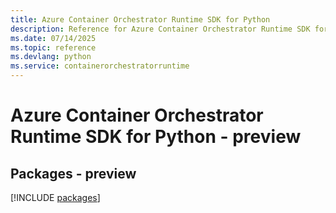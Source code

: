 ```yaml
---
title: Azure Container Orchestrator Runtime SDK for Python
description: Reference for Azure Container Orchestrator Runtime SDK for Python
ms.date: 07/14/2025
ms.topic: reference
ms.devlang: python
ms.service: containerorchestratorruntime
---
```

# Azure Container Orchestrator Runtime SDK for Python - preview
## Packages - preview
[!INCLUDE [packages](container-orchestrator-runtime-index.md)]